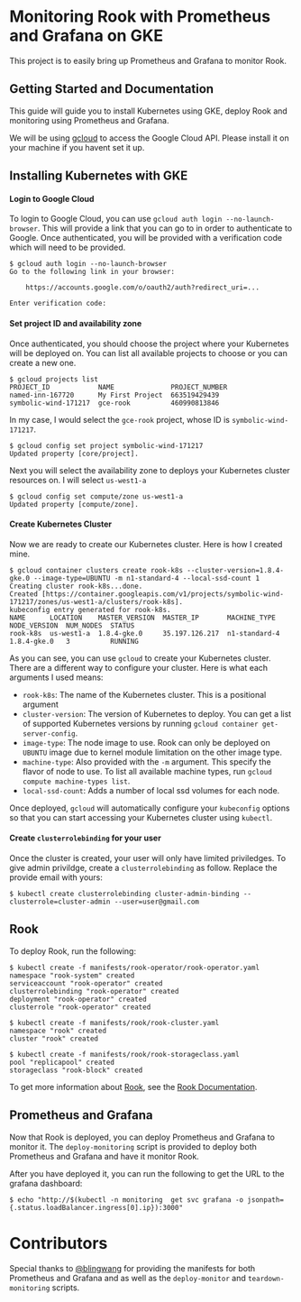 
# Monitoring Rook with Prometheus and Grafana on GKE

This project is to easily bring up Prometheus and Grafana to monitor Rook.

## Getting Started and Documentation

This guide will guide you to install Kubernetes using GKE, deploy Rook and monitoring using Prometheus and Grafana.

We will be using [gcloud](https://cloud.google.com/sdk/gcloud/) to access the Google Cloud API. Please install it on your machine if you havent set it up.

## Installing Kubernetes with GKE

#### Login to Google Cloud

To login to Google Cloud, you can use `gcloud auth login --no-launch-browser`. This will provide a link that you can go to in order to authenticate to Google. Once authenticated, you will be provided with a verification code which will need to be provided.

```console
$ gcloud auth login --no-launch-browser
Go to the following link in your browser:

    https://accounts.google.com/o/oauth2/auth?redirect_uri=...

Enter verification code:
```

#### Set project ID and availability zone

Once authenticated, you should choose the project where your Kubernetes will be deployed on. You can list all available projects to choose or you can create a new one.

```console
$ gcloud projects list
PROJECT_ID            NAME              PROJECT_NUMBER
named-inn-167720      My First Project  663519429439
symbolic-wind-171217  gce-rook          460990813846
```

In my case, I would select the `gce-rook` project, whose ID is `symbolic-wind-171217`.

```console
$ gcloud config set project symbolic-wind-171217
Updated property [core/project].
```

Next you will select the availability zone to deploys your Kubernetes cluster resources on. I will select `us-west1-a`

```console
$ gcloud config set compute/zone us-west1-a
Updated property [compute/zone].
```

#### Create Kubernetes Cluster

Now we are ready to create our Kubernetes cluster. Here is how I created mine.

```console
$ gcloud container clusters create rook-k8s --cluster-version=1.8.4-gke.0 --image-type=UBUNTU -m n1-standard-4 --local-ssd-count 1
Creating cluster rook-k8s...done.
Created [https://container.googleapis.com/v1/projects/symbolic-wind-171217/zones/us-west1-a/clusters/rook-k8s].
kubeconfig entry generated for rook-k8s.
NAME      LOCATION    MASTER_VERSION  MASTER_IP       MACHINE_TYPE   NODE_VERSION  NUM_NODES  STATUS
rook-k8s  us-west1-a  1.8.4-gke.0     35.197.126.217  n1-standard-4  1.8.4-gke.0   3          RUNNING
```

As you can see, you can use `gcloud` to create your Kubernetes cluster. There are a different way to configure your cluster. Here is what each arguments I used means:

- `rook-k8s`: The name of the Kubernetes cluster. This is a positional argument
- `cluster-version`: The version of Kubernetes to deploy. You can get a list of supported Kubernetes versions by running `gcloud container get-server-config`.
- `image-type`: The node image to use. Rook can only be deployed on `UBUNTU` image due to kernel module limitation on the other image type.
- `machine-type`: Also provided with the `-m` argument. This specify the flavor of node to use. To list all available machine types, run `gcloud compute machine-types list`.
- `local-ssd-count`: Adds a number of local ssd volumes for each node.

Once deployed, `gcloud` will automatically configure your `kubeconfig` options so that you can start accessing your Kubernetes cluster using `kubectl`.

#### Create `clusterrolebinding` for your user

Once the cluster is created, your user will only have limited priviledges. To give admin privildge, create a `clusterrolebinding` as follow. Replace the provide email with yours:

```console
$ kubectl create clusterrolebinding cluster-admin-binding --clusterrole=cluster-admin --user=user@gmail.com
```

## Rook

To deploy Rook, run the following:

```console
$ kubectl create -f manifests/rook-operator/rook-operator.yaml
namespace "rook-system" created
serviceaccount "rook-operator" created
clusterrolebinding "rook-operator" created
deployment "rook-operator" created
clusterrole "rook-operator" created
```

```console
$ kubectl create -f manifests/rook/rook-cluster.yaml
namespace "rook" created
cluster "rook" created
```

```console
$ kubectl create -f manifests/rook/rook-storageclass.yaml
pool "replicapool" created
storageclass "rook-block" created
```

To get more information about [Rook](https://github.com/rook/rook), see the [Rook Documentation](https://rook.github.io/docs/rook/master).

## Prometheus and Grafana

Now that Rook is deployed, you can deploy Prometheus and Grafana to monitor it.
The `deploy-monitoring` script is provided to deploy both Prometheus and Grafana and have it monitor Rook.

After you have deployed it, you can run the following to get the URL to the grafana dashboard:

```console
$ echo "http://$(kubectl -n monitoring  get svc grafana -o jsonpath={.status.loadBalancer.ingress[0].ip}):3000"
```

# Contributors

Special thanks to [@blingwang](https://github.com/blingwang) for providing the manifests for both Prometheus and Grafana and as well as the `deploy-monitor` and `teardown-monitoring` scripts.
